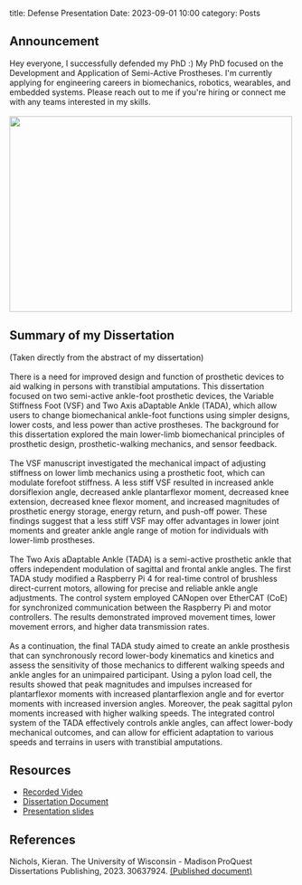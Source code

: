 ﻿title: Defense Presentation
Date: 2023-09-01 10:00
category: Posts

## Announcement
Hey everyone, I successfully defended my PhD :) My PhD focused on the Development and Application of Semi-Active Prostheses. I'm currently applying for engineering careers in biomechanics, robotics, wearables, and embedded systems. 
Please reach out to me if you're hiring or connect me with any teams interested in my skills.
</br></br> 
<img src=/images/post_defense_photo_v1.jpg width="500" height="346"> 

## Summary of my Dissertation
(Taken directly from the abstract of my dissertation) </br></br>
There is a need for improved design and function of prosthetic devices to aid walking in persons with transtibial amputations. 
This dissertation focused on two semi-active ankle-foot prosthetic devices, the Variable Stiffness Foot (VSF) and Two Axis aDaptable Ankle (TADA), 
which allow users to change biomechanical ankle-foot functions using simpler designs, lower costs, and less power than active prostheses. 
The background for this dissertation explored the main lower-limb biomechanical principles of prosthetic design, prosthetic-walking mechanics, 
and sensor feedback. </br></br>
The VSF manuscript investigated the mechanical impact of adjusting stiffness on lower limb mechanics using a prosthetic foot, 
which can modulate forefoot stiffness. A less stiff VSF resulted in increased ankle dorsiflexion angle, decreased ankle plantarflexor moment, 
decreased knee extension, decreased knee flexor moment, and increased magnitudes of prosthetic energy storage, energy return, and push-off power. 
These findings suggest that a less stiff VSF may offer advantages in lower joint moments and greater ankle angle range of motion for individuals 
with lower-limb prostheses. </br></br>
The Two Axis aDaptable Ankle (TADA) is a semi-active prosthetic ankle that offers independent modulation of sagittal 
and frontal ankle angles. The first TADA study modified a Raspberry Pi 4 for real-time control of brushless direct-current motors, allowing for 
precise and reliable ankle angle adjustments. The control system employed CANopen over EtherCAT (CoE) for synchronized communication between the 
Raspberry Pi and motor controllers. The results demonstrated improved movement times, lower movement errors, and higher data transmission rates. </br></br>
As a continuation, the final TADA study aimed to create an ankle prosthesis that can synchronously record lower-body kinematics and kinetics and 
assess the sensitivity of those mechanics to different walking speeds and ankle angles for an unimpaired participant. Using a pylon load cell, 
the results showed that peak magnitudes and impulses increased for plantarflexor moments with increased plantarflexion angle and for evertor moments 
with increased inversion angles. Moreover, the peak sagittal pylon moments increased with higher walking speeds. The integrated control system of 
the TADA effectively controls ankle angles, can affect lower-body mechanical outcomes, and can allow for efficient adaptation to various speeds and 
terrains in users with transtibial amputations.

## Resources
- [Recorded Video](https://www.youtube.com/watch?v=0yTclz5rqWc&ab_channel=KieranNichols)
- [Dissertation Document](https://github.com/kieran-nichols/kieran-nichols.github.io/blob/main/content/docs/Dissertation_submission.pdf)
- [Presentation slides](https://github.com/kieran-nichols/kieran-nichols.github.io/blob/main/content/docs/Defense_presentation.pdf)

## References
Nichols, Kieran.  The University of Wisconsin - Madison ProQuest Dissertations Publishing, 2023. 30637924. [(Published document)](https://www.proquest.com/docview/2858207421)